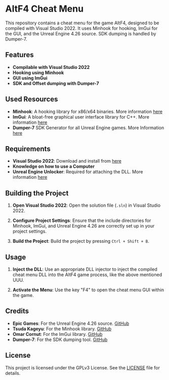 # AltF4 Cheat Menu

This repository contains a cheat menu for the game AltF4, designed to be compiled with Visual Studio 2022. It uses Minhook for hooking, ImGui for the GUI, and the Unreal Engine 4.26 source. SDK dumping is handled by Dumper-7.

## Features

- **Compilable with Visual Studio 2022**
- **Hooking using Minhook**
- **GUI using ImGui**
- **SDK and Offset dumping with Dumper-7**

## Used Resources

- **Minhook**: A hooking library for x86/x64 binaries. More information [here](https://github.com/TsudaKageyu/minhook)
- **ImGui**: A bloat-free graphical user interface library for C++. More information [here](https://github.com/ocornut/imgui)
- **Dumper-7** SDK Generator for all Unreal Engine games. More Information [here](https://github.com/Encryqed/Dumper-7)

## Requirements

- **Visual Studio 2022**: Download and install from [here](https://visualstudio.microsoft.com/vs/)
- **Knowledge on how to use a Computer**
- **Unreal Engine Unlocker**: Required for attaching the DLL. More information [here](https://github.com/UE4SS/UE4SS)

## Building the Project

1. **Open Visual Studio 2022**: Open the solution file (`.sln`) in Visual Studio 2022.

2. **Configure Project Settings**: Ensure that the include directories for Minhook, ImGui, and Unreal Engine 4.26 are correctly set up in your project settings.

3. **Build the Project**: Build the project by pressing `Ctrl + Shift + B`.

## Usage

1. **Inject the DLL**: Use an appropriate DLL injector to inject the compiled cheat menu DLL into the AltF4 game process, like the above mentioned UUU.

2. **Activate the Menu**: Use the key "F4" to open the cheat menu GUI within the game.

## Credits

- **Epic Games**: For the Unreal Engine 4.26 source. [GitHub](https://github.com/epicgames)
- **Tsuda Kageyu**: For the Minhook library. [GitHub](https://github.com/TsudaKageyu/minhook)
- **Omar Cornut**: For the ImGui library. [GitHub](https://github.com/ocornut/imgui)
- **Dumper-7**: For the SDK dumping tool. [GitHub](https://github.com/dumper-7/dumper-7)

## License

This project is licensed under the GPLv3 License. See the [LICENSE](https://github.com/ApfelTeeSaft/F4Menu/blob/main/LICENSE) file for details.
